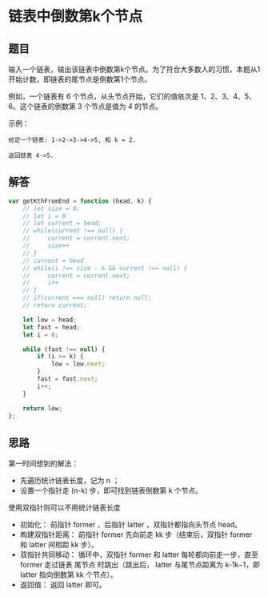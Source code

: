 # 链表中倒数第k个节点

## 题目

输入一个链表，输出该链表中倒数第k个节点。为了符合大多数人的习惯，本题从1开始计数，即链表的尾节点是倒数第1个节点。

例如，一个链表有 6 个节点，从头节点开始，它们的值依次是 1、2、3、4、5、6。这个链表的倒数第 3 个节点是值为 4 的节点。

示例：
```
给定一个链表: 1->2->3->4->5, 和 k = 2.

返回链表 4->5.
```

## 解答

```js
var getKthFromEnd = function (head, k) {
	// let size = 0;
	// let i = 0
	// let current = head;
	// while(current !== null) {
	//     current = current.next;
	//     size++
	// }
	// current = head
	// while(i !== size - k && current !== null) {
	//     current = current.next;
	//     i++
	// }
	// if(current === null) return null;
	// return current;

	let low = head;
	let fast = head;
	let i = 0;

	while (fast !== null) {
		if (i >= k) {
			low = low.next;
		}
		fast = fast.next;
		i++;
	}

	return low;
};
```

## 思路

第一时间想到的解法：
* 先遍历统计链表长度，记为 n ；
* 设置一个指针走 (n-k) 步，即可找到链表倒数第 k 个节点。

使用双指针则可以不用统计链表长度
* 初始化： 前指针 former 、后指针 latter ，双指针都指向头节点 head​ 。
* 构建双指针距离： 前指针 former 先向前走 kk 步（结束后，双指针 former 和 latter 间相距 kk 步）。
* 双指针共同移动： 循环中，双指针 former 和 latter 每轮都向前走一步，直至 former 走过链表 尾节点 时跳出（跳出后， latter 与尾节点距离为 k-1k−1，即 latter 指向倒数第 kk 个节点）。
* 返回值： 返回 latter 即可。


